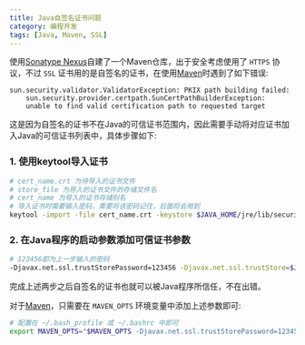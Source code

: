 ```yaml
---
title: Java自签名证书问题
category: 编程开发
tags: [Java, Maven, SSL]
---
```


使用[Sonatype Nexus](http://www.sonatype.com/nexus-repository-sonatype)自建了一个Maven仓库，出于安全考虑使用了 `HTTPS` 协议，不过 `SSL` 证书用的是自签名的证书，在使用[Maven](http://maven.apache.org)时遇到了如下错误:

```plain
sun.security.validator.ValidatorException: PKIX path building failed:
    sun.security.provider.certpath.SunCertPathBuilderException:
    unable to find valid certification path to requested target
```

这是因为自签名的证书不在Java的可信证书范围内，因此需要手动将对应证书加入Java的可信证书列表中，具体步骤如下:

### 1. 使用keytool导入证书

```bash
# cert_name.crt 为待导入的证书文件
# store_file 为导入的证书文件的存储文件名
# cert_name 为导入的证书存储别名
# 导入证书时需要输入密码，需要将该密码记住，后面将会用到
keytool -import -file cert_name.crt -keystore $JAVA_HOME/jre/lib/security/store_file -alias cert_name
```

### 2. 在Java程序的启动参数添加可信证书参数

```bash
# 123456即为上一步输入的密码
-Djavax.net.ssl.trustStorePassword=123456 -Djavax.net.ssl.trustStore=$JAVA_HOME/jre/lib/security/store_file
```

完成上述两步之后自签名的证书也就可以被Java程序所信任，不在出错。

对于[Maven](http://maven.apache.org)，只需要在 `MAVEN_OPTS` 环境变量中添加上述参数即可:

```bash
# 配置在 ~/.bash_profile 或 ~/.bashrc 中即可
export MAVEN_OPTS="$MAVEN_OPTS -Djavax.net.ssl.trustStorePassword=123456 -Djavax.net.ssl.trustStore=$JAVA_HOME/jre/lib/security/store_file"
```
